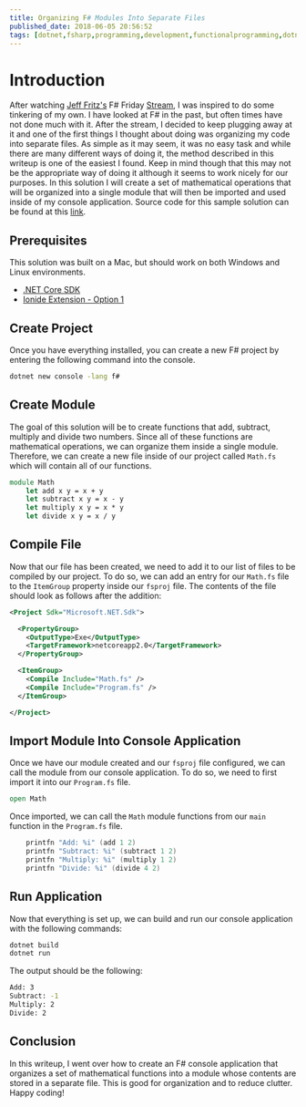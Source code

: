 ```yaml
---
title: Organizing F# Modules Into Separate Files
published_date: 2018-06-05 20:56:52
tags: [dotnet,fsharp,programming,development,functionalprogramming,dotnetcore]
---
```


# Introduction

After watching [Jeff Fritz's](https://twitter.com/csharpfritz) F# Friday [Stream](https://www.twitch.tv/videos/268107540), I was inspired to do some tinkering of my own. I have looked at F# in the past, but often times have not done much with it. After the stream, I decided to keep plugging away at it and one of the first things I thought about doing was organizing my code into separate files. As simple as it may seem, it was no easy task and while there are many different ways of doing it, the method described in this writeup is one of the easiest I found. Keep in mind though that this may not be the appropriate way of doing it although it seems to work nicely for our purposes. In this solution I will create a set of mathematical operations that will be organized into a single module that will then be imported and used inside of my console application. Source code for this sample solution can be found at this [link](https://github.com/lqdev/fsharpmoduledemo).

## Prerequisites

This solution was built on a Mac, but should work on both Windows and Linux environments.

- [.NET Core SDK](https://www.microsoft.com/net/download/macos)
- [Ionide Extension - Option 1](https://fsharp.org/use/mac/)

## Create Project

Once you have everything installed, you can create a new F# project by entering the following command into the console.

```bash
dotnet new console -lang f#
```

## Create Module

The goal of this solution will be to create functions that add, subtract, multiply and divide two numbers. Since all of these functions are mathematical operations, we can organize them inside a single module. Therefore, we can create a new file inside of our project called `Math.fs` which will contain all of our functions.

```fsharp
module Math
    let add x y = x + y
    let subtract x y = x - y
    let multiply x y = x * y
    let divide x y = x / y
```

## Compile File

Now that our file has been created, we need to add it to our list of files to be compiled by our project. To do so, we can add an entry for our `Math.fs` file to the `ItemGroup` property inside our `fsproj` file. The contents of the file should look as follows after the addition:

```xml
<Project Sdk="Microsoft.NET.Sdk">

  <PropertyGroup>
    <OutputType>Exe</OutputType>
    <TargetFramework>netcoreapp2.0</TargetFramework>
  </PropertyGroup>

  <ItemGroup>
    <Compile Include="Math.fs" />
    <Compile Include="Program.fs" />
  </ItemGroup>

</Project>
```

## Import Module Into Console Application

Once we have our module created and our `fsproj` file configured, we can call the module from our console application. To do so, we need to first import it into our `Program.fs` file.

```fsharp
open Math
```

Once imported, we can call the `Math` module functions from our `main` function in the `Program.fs` file.

```fsharp
    printfn "Add: %i" (add 1 2)
    printfn "Subtract: %i" (subtract 1 2)
    printfn "Multiply: %i" (multiply 1 2)
    printfn "Divide: %i" (divide 4 2)
```

## Run Application

Now that everything is set up, we can build and run our console application with the following commands:

```bash
dotnet build
dotnet run
```

The output should be the following:

```bash
Add: 3
Subtract: -1
Multiply: 2
Divide: 2
```

## Conclusion

In this writeup, I went over how to create an F# console application that organizes a set of mathematical functions into a module whose contents are stored in a separate file. This is good for organization and to reduce clutter. Happy coding!


